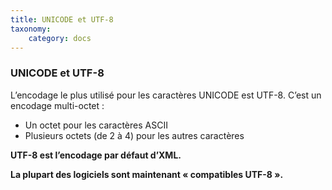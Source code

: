 ```yaml
---
title: UNICODE et UTF-8
taxonomy:
    category: docs
---
```

### UNICODE et UTF-8

L’encodage le plus utilisé pour les caractères UNICODE est UTF-8. C’est
un encodage multi-octet :

-   Un octet pour les caractères ASCII
-   Plusieurs octets (de 2 à 4) pour les autres caractères

**UTF-8 est l’encodage par défaut d’XML.**

**La plupart des logiciels sont maintenant « compatibles UTF-8 ».**
